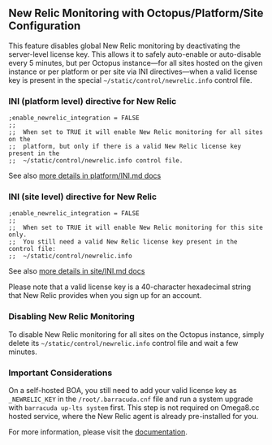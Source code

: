## New Relic Monitoring with Octopus/Platform/Site Configuration

This feature disables global New Relic monitoring by deactivating the server-level license key. This allows it to safely auto-enable or auto-disable every 5 minutes, but per Octopus instance—for all sites hosted on the given instance or per platform or per site via INI directives—when a valid license key is present in the special `~/static/control/newrelic.info` control file.

### INI (platform level) directive for New Relic

```text
;enable_newrelic_integration = FALSE
;;
;;  When set to TRUE it will enable New Relic monitoring for all sites on the
;;  platform, but only if there is a valid New Relic license key present in the
;;  ~/static/control/newrelic.info control file.
```

See also [more details in platform/INI.md docs](https://github.com/omega8cc/boa/blob/5.x-dev/docs/ini/platform/INI.md)

### INI (site level) directive for New Relic

```text
;enable_newrelic_integration = FALSE
;;
;;  When set to TRUE it will enable New Relic monitoring for this site only.
;;  You still need a valid New Relic license key present in the control file:
;;  ~/static/control/newrelic.info
```

See also [more details in site/INI.md docs](https://github.com/omega8cc/boa/blob/5.x-dev/docs/ini/site/INI.md)

Please note that a valid license key is a 40-character hexadecimal string that New Relic provides when you sign up for an account.

### Disabling New Relic Monitoring

To disable New Relic monitoring for all sites on the Octopus instance, simply delete its `~/static/control/newrelic.info` control file and wait a few minutes.

### Important Considerations

On a self-hosted BOA, you still need to add your valid license key as `_NEWRELIC_KEY` in the `/root/.barracuda.cnf` file and run a system upgrade with `barracuda up-lts system` first. This step is not required on Omega8.cc hosted service, where the New Relic agent is already pre-installed for you.

For more information, please visit the [documentation](https://github.com/omega8cc/boa/tree/5.x-dev/docs).

